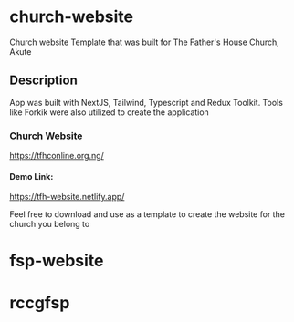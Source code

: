# church-website
Church website Template that was built for The Father's House Church, Akute

## Description
App was built with NextJS, Tailwind, Typescript and Redux Toolkit. Tools like Forkik were also utilized to create the application

### Church Website
https://tfhconline.org.ng/

#### Demo Link: 
https://tfh-website.netlify.app/

Feel free to download and use as a template to create the website for the church you belong to
# fsp-website
# rccgfsp
